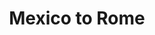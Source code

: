 ---
title: "Mexico to Rome"
address: "23 East Essex Street,, Temple Bar, Dublin city centre, Co. Dublin, Dublin 2"
tel: "+353 (0)16 77 2727"
county: "Dublin"
category: "Italian Restaurants"
type: "Content"
lat: "53.34572219848633"
lng: "-6.26433801651001"
---